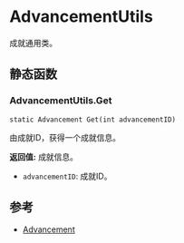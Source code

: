 # AdvancementUtils
成就通用类。
## 静态函数

### AdvancementUtils.Get

```
static Advancement Get(int advancementID)
```

由成就ID，获得一个成就信息。

 **返回值:** 成就信息。
* `advancementID`: 成就ID。

## 参考

* [Advancement](Advancement.md)
